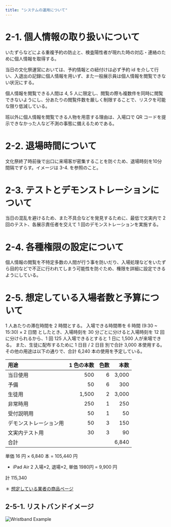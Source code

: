 ```yaml
---
title: "システムの運用について"
---
```


# 2-1. 個人情報の取り扱いについて

いたずらなどによる重複予約の防止と、検査陽性者が現れた時の対応・連絡のために個人情報を取得する。

当日の文化祭運営においては、予約情報との紐付けは必ず予約 id を介して行い、入退出の記録に個人情報を用いず、また一般展示員は個人情報を閲覧できない状況にする。

個人情報を閲覧できる人間は 4, 5 人に限定し、閲覧の際も複数件を同時に閲覧できないようにし、分あたりの閲覧件数を厳しく制限することで、リスクを可能な限り低減している。

班以外に個人情報を閲覧できる人物を用意する理由は、入場口で QR コードを提示できなかった人など不測の事態に備えるためである。

# 2-2. 退場時間について

文化祭終了時前後で出口に来場客が密集することを防ぐため、退場時刻を10分間隔でずらす。イメージは 3-4. を参照のこと。


# 2-3. テストとデモンストレーションについて

当日の混乱を避けるため、また不具合などを発見するために、最低で文実内で 2 回のテスト、各展示責任者を交えて 1 回のデモンストレーションを実施する。

# 2-4. 各種権限の設定について

個人情報の閲覧を不特定多数の人間が行う事を防いだり、入場処理などをいたずら目的などで不正に行われてしまう可能性を防ぐため、権限を詳細に設定できるようにしている。

# 2-5. 想定している入場者数と予算について

1 人あたりの滞在時間を 2 時間とする。
入場できる時間帯を 6 時間 (9:30 ~ 15:30) $\times$ 2 日間 としたとき、入場時刻を 30 分ごとに分けると入場時刻を 12 回に分けられるから、1 回 125 人入場できるとすると 1 日に 1,500 人が来場できる。
また、生徒に配布するために 1 日目 / 2 日目 別で合計 3,000 本使用する。
その他の用途は以下の通りで、合計 6,240 本の使用を予定している。

| 用途                   | 1 色の本数 | 色数  | 本数  |
| :--------------------- | ---------: | ----: | ----: |
| 当日使用               |        500 |     6 | 3,000 |
| 予備                   |         50 |     6 |   300 |
| 生徒用                 |      1,500 |     2 | 3,000 |
| 非常時用               |        250 |     1 |   250 |
| 受付説明用             |         50 |     1 |    50 |
| デモンストレーション用 |         50 |     3 |   150 |
| 文実内テスト用         |         30 |     3 |    90 |
| 合計                   |            |       | 6,840 |

単価 16 円 $\times$ 6,840 本 $=$ 105,440 円

- iPad Air 2 入場×2, 退場×2, 単価 1980円 = 9,900 円

計 115,340

＊ [想定している業者の商品ページ](http://www.active-life.co.jp/wristband/index.html#printin)

## 2-5-1. リストバンドイメージ

![Wristband Example](https://i.imgur.com/2Mg9w8f.png)
